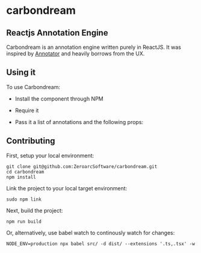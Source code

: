 # carbondream

## Reactjs Annotation Engine

Carbondream is an annotation engine written purely in ReactJS. It was inspired by [Annotator](http://annotatorjs.org) and heavily borrows from the UX.

## Using it

To use Carbondream:

- Install the component through NPM
- Require it
- Pass it a list of annotations and the following props:

  <CarbonDream
      allowEdit={true}
      allowDelete={true}
      scale={scale.current}
      annotations={carbonDreamAnnotations}
      selectedId={props.selectedAnnotationId}
      onSave={handleAnnotationSave}
      onDelete={props.deleteAnnotation}
      onSelect={props.selectAnnotation}
      onDeselect={props.deselectAnnotation}
      viewOnlyMode={!props.canReviewOutputs}
      height={viewerClientHeight}
      pageNumber={props.pageNumber}
      scrollPosition={scrollPosition}
  />

## Contributing

First, setup your local environment:

    git clone git@github.com:ZeroarcSoftware/carbondream.git
    cd carbondream
    npm install

Link the project to your local target environment:

    sudo npm link

Next, build the project:

    npm run build

Or, alternatively, use babel watch to continously watch for changes:

    NODE_ENV=production npx babel src/ -d dist/ --extensions '.ts,.tsx' -w
